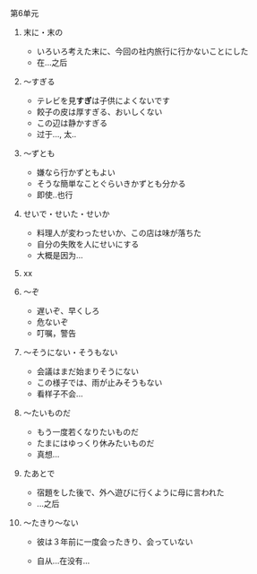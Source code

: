第6单元

1. 末に・末の

   * いろいろ考えた末に、今回の社内旅行に行かないことにした
   * 在...之后

2. 〜すぎる

   * テレビを見**すぎ**は子供によくないです
   * 餃子の皮は厚すぎる、おいしくない
   * この辺は静かすぎる
   * 过于..., 太..

3. 〜ずとも

   * 嫌なら行かずともよい
   * そうな簡単なことぐらいきかずとも分かる
   * 即使..也行

4. せいで・せいた・せいか

   * 料理人が変わったせいか、この店は味が落ちた
   * 自分の失敗を人にせいにする
   * 大概是因为...

5. xx

6. 〜ぞ

   * 遅いぞ、早くしろ
   * 危ないぞ
   * 叮嘱，警告

7. 〜そうにない・そうもない

   * 会議はまだ始まりそうにない
   * この様子では、雨が止みそうもない
   * 看样子不会...

8. 〜たいものだ

   * もう一度若くなりたいものだ
   * たまにはゆっくり休みたいものだ
   * 真想...

9. たあとで

   * 宿題をした後で、外へ遊びに行くように母に言われた
   * ...之后

10. 〜たきり〜ない

    * 彼は３年前に一度会ったきり、会っていない

    * 自从...在没有...

      